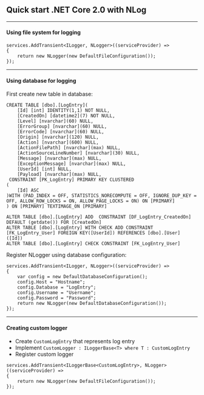 ﻿## Quick start .NET Core 2.0 with NLog

---

#### Using file system for logging
```
services.AddTransient<ILogger, NLogger>((serviceProvider) =>
{
    return new NLogger(new DefaultFileConfiguration());
});
```

---

#### Using database for logging  
First create new table in database:  
```
CREATE TABLE [dbo].[LogEntry](
	[Id] [int] IDENTITY(1,1) NOT NULL,
	[CreatedOn] [datetime2](7) NOT NULL,
	[Level] [nvarchar](60) NULL,
	[ErrorGroup] [nvarchar](60) NULL,
	[ErrorCode] [nvarchar](60) NULL,
	[Origin] [nvarchar](120) NULL,
	[Action] [nvarchar](600) NULL,
	[ActionFilePath] [nvarchar](max) NULL,
	[ActionSourceLineNumber] [nvarchar](30) NULL,
	[Message] [nvarchar](max) NULL,
	[ExceptionMessage] [nvarchar](max) NULL,
	[UserId] [int] NULL,
	[Payload] [nvarchar](max) NULL,
 CONSTRAINT [PK_LogEntry] PRIMARY KEY CLUSTERED 
(
	[Id] ASC
)WITH (PAD_INDEX = OFF, STATISTICS_NORECOMPUTE = OFF, IGNORE_DUP_KEY = OFF, ALLOW_ROW_LOCKS = ON, ALLOW_PAGE_LOCKS = ON) ON [PRIMARY]
) ON [PRIMARY] TEXTIMAGE_ON [PRIMARY]

ALTER TABLE [dbo].[LogEntry] ADD  CONSTRAINT [DF_LogEntry_CreatedOn]  DEFAULT (getdate()) FOR [CreatedOn]
ALTER TABLE [dbo].[LogEntry] WITH CHECK ADD CONSTRAINT [FK_LogEntry_User] FOREIGN KEY([UserId]) REFERENCES [dbo].[User] ([Id])
ALTER TABLE [dbo].[LogEntry] CHECK CONSTRAINT [FK_LogEntry_User]
```

Register NLogger using database configuration:
```
services.AddTransient<ILogger, NLogger>((serviceProvider) =>
{
    var config = new DefaultDatabaseConfiguration();
    config.Host = "Hostname";
    config.Database = "LogEntry";
    config.Username = "Username";
    config.Password = "Password";
    return new NLogger(new DefaultDatabaseConfiguration());
});
```

---

#### Creating custom logger

- Create ```CustomLogEntry``` that represents log entry
- Implement ```CustomLogger : ILoggerBase<T> where T : CustomLogEntry```
- Register custom logger
```
services.AddTransient<ILoggerBase<CustomLogEntry>, NLogger>((serviceProvider) =>
{
    return new NLogger(new DefaultFileConfiguration());
});
```